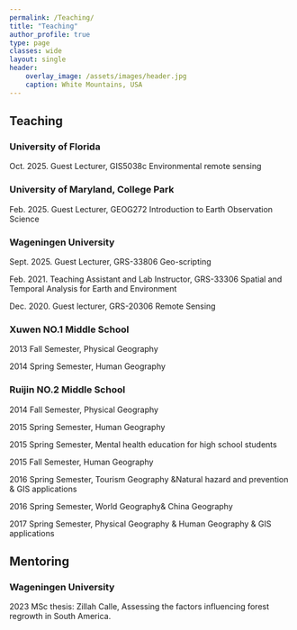```yaml
---
permalink: /Teaching/
title: "Teaching"
author_profile: true
type: page
classes: wide
layout: single
header:
    overlay_image: /assets/images/header.jpg
    caption: White Mountains, USA
---
```


## Teaching
### University of Florida 
Oct. 2025. Guest Lecturer, GIS5038c Environmental remote sensing 

### University of Maryland, College Park 
Feb. 2025. Guest Lecturer, GEOG272 Introduction to Earth Observation Science

### Wageningen University 
Sept. 2025. Guest Lecturer, GRS-33806 Geo-scripting 

Feb. 2021. Teaching Assistant and Lab Instructor, GRS-33306 Spatial and Temporal Analysis for Earth and 
Environment 

Dec. 2020. Guest lecturer, GRS-20306 Remote Sensing 

### Xuwen NO.1 Middle School 
2013 Fall Semester, Physical Geography 

2014 Spring Semester, Human Geography

### Ruijin NO.2 Middle School 
2014 Fall Semester, Physical Geography 

2015 Spring Semester, Human Geography

2015 Spring Semester, Mental health education for high school students 

2015 Fall Semester, Human Geography

2016 Spring Semester, Tourism Geography &Natural hazard and prevention & GIS applications

2016 Spring Semester, World Geography& China Geography 

2017 Spring Semester, Physical Geography & Human Geography & GIS applications 

## Mentoring
### Wageningen University
2023 MSc thesis: Zillah Calle, Assessing the factors influencing forest regrowth in South America.

